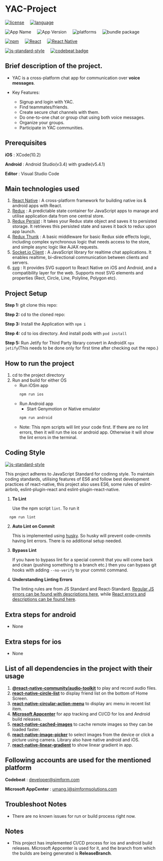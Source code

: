 # YAC-Project

[![license](https://img.shields.io/badge/LICENSE-MIT%20License-green?style=for-the-badge&colorB=FE2E2E)](https://opensource.org/licenses/mit-license.html)
&nbsp;&nbsp;&nbsp;
[![language](https://img.shields.io/badge/dynamic/json?style=for-the-badge&colorB=FE2E2E&label=Framework&query=jest.preset&url=https%3A%2F%2Fraw.githubusercontent.com%2FSoFriendly%2Fyac-mobile%2FReleaseBranch%2Fpackage.json%3Ftoken%3DACCU4SJ6TGYZYKMWFCRNEQS5MYKTG)](https://facebook.github.io/react-native/)

![App Name](https://img.shields.io/badge/dynamic/json?style=for-the-badge&colorB=0174DF&label=App%20name&query=name&url=https%3A%2F%2Fraw.githubusercontent.com%2FSoFriendly%2Fyac-mobile%2FReleaseBranch%2Fpackage.json%3Ftoken%3DACCU4SJ6TGYZYKMWFCRNEQS5MYKTG)
&nbsp;&nbsp;&nbsp;
![App Version](https://img.shields.io/badge/dynamic/json?style=for-the-badge&colorB=0174DF&&label=App%20Version&prefix=v&query=version&url=https%3A%2F%2Fraw.githubusercontent.com%2FSoFriendly%2Fyac-mobile%2FReleaseBranch%2Fpackage.json%3Ftoken%3DACCU4SJ6TGYZYKMWFCRNEQS5MYKTG)
&nbsp;&nbsp;&nbsp;
![platforms](https://img.shields.io/badge/platforms-Android%20%7C%20iOS-brightgreen.svg?style=for-the-badge&colorB=0174DF)
&nbsp;&nbsp;&nbsp;
![bundle package](https://img.shields.io/badge/Bundle%20%7C%20Package-com.yac-green?style=for-the-badge&colorB=0174DF)

[![npm](https://img.shields.io/badge/npm-v6.9.0-green?style=for-the-badge&colorB=DF01D7&logo=npm)](https://www.npmjs.com/)
&nbsp;&nbsp;&nbsp;
[![React](https://img.shields.io/badge/dynamic/json?style=for-the-badge&colorB=DF01D7&label=React&prefix=v&query=dependencies.react&logo=react&url=https%3A%2F%2Fraw.githubusercontent.com%2FSoFriendly%2Fyac-mobile%2FReleaseBranch%2Fpackage.json%3Ftoken%3DACCU4SJ6TGYZYKMWFCRNEQS5MYKTG)](https://reactjs.org/)
&nbsp;&nbsp;&nbsp;
[![React Native](https://img.shields.io/badge/React%20Native-v0.60.4-green?style=for-the-badge&colorB=DF01D7&logo=react)](https://facebook.github.io/react-native/)

[![js-standard-style](https://img.shields.io/badge/code%20style-standard-brightgreen.svg?style=for-the-badge&colorB=398339)](http://standardjs.com/)
&nbsp;&nbsp;&nbsp;
[![codebeat badge](https://codebeat.co/badges/c316e07d-f9ab-4c65-a79a-2134f51b625c)](https://codebeat.co/a/developer-0209bfcf-9e1a-4b86-a052-d18287f88f7c/projects/github-com-sofriendly-yac-mobile-releasebranch)

## Brief description of the project.
- YAC is a cross-platform chat app for communication over **voice messages**.

- Key Features:
  - Signup and login with YAC.
  - Find teammates/friends.
  - Create secure chat channels with them.
  - Do one-to-one chat or group chat using both voice messages.
  - Organize your groups.
  - Participate in YAC communities.

## Prerequisites

**iOS** : XCode(10.2)

**Android** : Android Studio(v3.4) with gradle(v5.4.1)

**Editor** : Visual Studio Code

## Main technologies used
1. [React Native](https://github.com/facebook/react-native)
: A cross-platform framework for building native ios & android apps with React.
2. [Redux](http://redux.js.org/)
: A predictable state container for JavaScript apps to manage and utilise application data from one central store.
3. [Redux Persist](https://www.npmjs.com/package/redux-persist)
: It takes your Redux state object and saves it to persisted storage. It retrieves this persisted state and saves it back to redux upon app launch.
4. [Redux Thunk](https://www.npmjs.com/package/redux-thunk)
: A basic middleware for basic Redux side effects logic, including complex synchronous logic that needs access to the store, and simple async logic like AJAX requests.
5. [Socket.io Client](https://www.npmjs.com/package/socket.io-client)
: A JavaScript library for realtime chat applications. It enables realtime, bi-directional communication between clients and servers.
6. [svg](https://github.com/react-native-community/react-native-svg)
: It provides SVG support to React Native on iOS and Android, and a compatibility layer for the web. Supports most SVG elements and properties (Rect, Circle, Line, Polyline, Polygon etc).

## Project Setup

**Step 1:** git clone this repo:

**Step 2:** cd to the cloned repo:

**Step 3:** Install the Application with `npm i`

**Step 4:** cd to ios directory. And install pods with `pod install`

**Step 5:** Run Jetify for Third Party library convert in AndroidX `npx jetify`(This needs to be done only for first time after checking out the repo.)

## How to run the project

1. cd to the project directory
2. Run and build for either OS
    * Run iOSm app
        ```bash 
        npm run ios
        ```
    * Run Android app
      * Start Genymotion or Native emulator
      ```bash 
      npm run android
      ```
    * Note: This npm scripts will lint your code first. If there are no lint errors, then it will run the ios or android app. Otherwise it will show the lint errors in the terminal.

## Coding Style

[![js-standard-style](https://cdn.rawgit.com/feross/standard/master/badge.svg)](https://github.com/feross/standard)

This project adheres to JavaScript Standard for codinng style. To maintain coding standards, utilising features of ES6 and follow best development practices of react-native, this project also uses ES6, some rules of eslint-airbnb, eslint-plugin-react and eslint-plugin-react-native.

1. **To Lint**
  
   Use the npm script `lint`. To run it
  ```bash 
    npm run lint
  ```
2. **Auto Lint on Commit**
   
   This is implemented using [husky](https://github.com/typicode/husky). So husky will prevent code-cmmits having lint errors. There is no additional setup needed.

3. **Bypass Lint**

   If you have to bypass lint for a special commit that you will come back and clean (pushing something to a branch etc.) then you can bypass git hooks with adding `--no-verify` to your commit command.

3. **Understanding Linting Errors**

   The linting rules are from JS Standard and React-Standard.  [Regular JS errors can be found with descriptions here](http://eslint.org/docs/rules/), while [React errors and descriptions can be found here](https://github.com/yannickcr/eslint-plugin-react).

## Extra steps for android
- None

## Extra steps for ios
- None

## List of all dependencies in the project with their usage
  1. [**@react-native-community/audio-toolkit**](https://github.com/react-native-community/react-native-audio-toolkit) to play and record audio files.
  1. [**react-native-circle-list**](https://github.com/mjinkens1/react-native-circle-list) to display friend list on the bottom of Home Screen.
  1. [**react-native-circular-action-menu**](https://github.com/geremih/react-native-circular-action-menu) to display arc menu in recent list item. 
  1. [**Microsoft Appcenter**](https://docs.microsoft.com/en-us/appcenter/sdk/getting-started/react-native) for app tracking and CI/CD for Ios and Android build releases.
  1. [**react-native-cached-images**](https://www.npmjs.com/package/react-native-cached-images) to cache remote images so they can be loaded faster.
  1. [**react-native-image-picker**](https://github.com/react-native-community/react-native-image-picker) to select images from the device or click a picture using camera. Library also have native android and iOS.
  1. [**react-native-linear-gradient**](https://github.com/react-native-community/react-native-linear-gradient) to show linear gradient in app.

## Following accounts are used for the mentioned platform

**Codebeat** : developer@simform.com

**Microsoft AppCenter** : umang.l@simformsolutions.com

## Troubleshoot Notes
- There are no known issues for run or build process right now.

## Notes
-  This project has implemented CI/CD process for ios and android build releases. Microsoft Appcenter is used for it, and the branch from which the builds are being generated is **ReleaseBranch**.